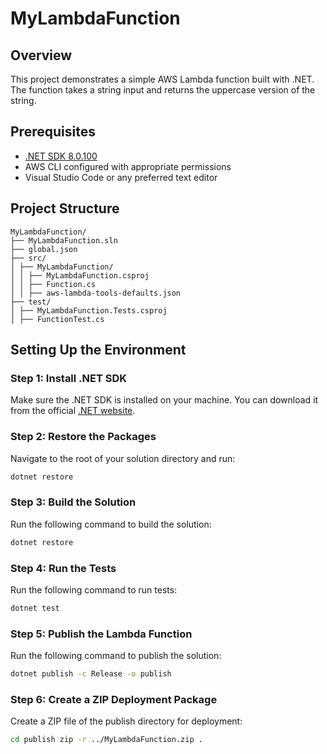 # MyLambdaFunction

## Overview
This project demonstrates a simple AWS Lambda function built with .NET. The function takes a string input and returns the uppercase version of the string.

## Prerequisites
- [.NET SDK 8.0.100](https://dotnet.microsoft.com/en-us/download/dotnet/8.0)
- AWS CLI configured with appropriate permissions
- Visual Studio Code or any preferred text editor

## Project Structure
```
MyLambdaFunction/ 
├── MyLambdaFunction.sln
├── global.json
├── src/ 
│ ├── MyLambdaFunction/ 
│ │ ├── MyLambdaFunction.csproj
│ │ ├── Function.cs
│ │ ├── aws-lambda-tools-defaults.json
├── test/
│ ├── MyLambdaFunction.Tests.csproj
│ ├── FunctionTest.cs
```

## Setting Up the Environment 

### Step 1: Install .NET SDK 
Make sure the .NET SDK is installed on your machine. 
You can download it from the official [.NET website](https://dotnet.microsoft.com/en-us/download/dotnet/8.0). 

### Step 2: Restore the Packages 
Navigate to the root of your solution directory and run: 

```sh 
dotnet restore
```

### Step 3: Build the Solution
Run the following command to build the solution:

```sh 
dotnet restore
```

### Step 4: Run the Tests
Run the following command to run tests:
```sh
dotnet test
```

### Step 5: Publish the Lambda Function
Run the following command to publish the solution:

```sh
dotnet publish -c Release -o publish
```

### Step 6: Create a ZIP Deployment Package
Create a ZIP file of the publish directory for deployment:

```sh
cd publish zip -r ../MyLambdaFunction.zip .
```



